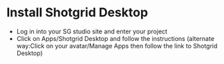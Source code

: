 # Install Shotgrid Desktop

* Log in into your SG studio site and enter your project
* Click on Apps/Shotgrid Desktop and follow the instructions (alternate way:Click on your avatar/Manage Apps then follow the link to Shotgrid Desktop)
